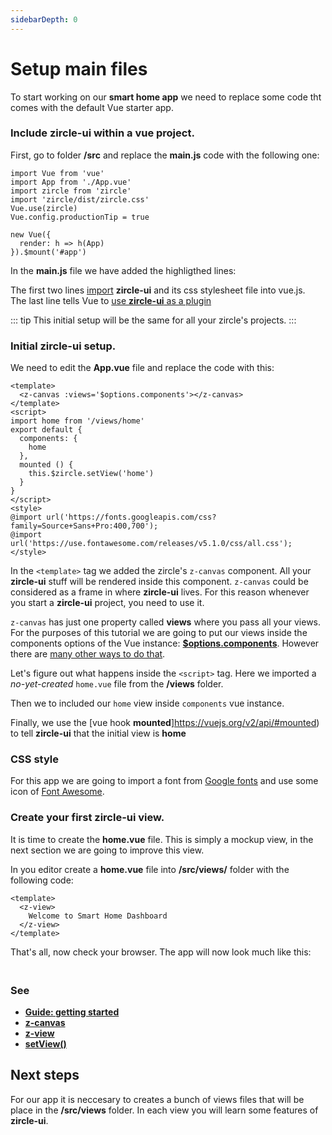 ```yaml
---
sidebarDepth: 0
---
```


# Setup main files

To start working on our **smart home app** we need to replace some code tht comes with  the default Vue starter app.

### Include zircle-ui within a vue project.
First, go to folder **/src** and replace the **main.js** code with the following one:

```js{3-5}
import Vue from 'vue'
import App from './App.vue'
import zircle from 'zircle'
import 'zircle/dist/zircle.css'
Vue.use(zircle)
Vue.config.productionTip = true

new Vue({
  render: h => h(App)
}).$mount('#app')
```

In the **main.js** file we have added the highligthed lines:

The first two lines [import](https://developer.mozilla.org/en-US/docs/Web/JavaScript/Reference/Statements/import) **zircle-ui** and its css stylesheet file into vue.js.  
The last line tells Vue to [use **zircle-ui** as a plugin](https://vuejs.org/v2/guide/plugins.html#Using-a-Plugin)

::: tip
This initial setup will be the same for all your zircle's projects.
:::


### Initial zircle-ui setup.
We need to edit the **App.vue** file and replace the code with this:
```vue
<template>
  <z-canvas :views='$options.components'></z-canvas>
</template>
<script>
import home from '/views/home'
export default {
  components: {
    home
  },
  mounted () {
    this.$zircle.setView('home')
  }
}
</script>
<style>
@import url('https://fonts.googleapis.com/css?family=Source+Sans+Pro:400,700');
@import url('https://use.fontawesome.com/releases/v5.1.0/css/all.css');
</style>
```

In the `<template>` tag we added the zircle's `z-canvas` component. All your **zircle-ui** stuff will be rendered inside this component. `z-canvas` could be considered as a frame in where **zircle-ui** lives. For this reason whenever you start a **zircle-ui** project, you need to use it.

`z-canvas` has just one property called **views** where you pass all your views. For the purposes of this tutorial we are going to put our views inside the components options of the Vue instance: [**$options.components**](https://vuejs.org/v2/api/#vm-options). However there are [many other ways to do that](/api/z-canvas.html#how-to-pass-your-views-to-property-views). 

Let's figure out what happens inside the `<script>` tag. Here we imported a *no-yet-created* `home.vue` file from the **/views** folder. 

Then we to included our `home` view inside `components` vue instance.

Finally, we use the [vue hook **mounted**]https://vuejs.org/v2/api/#mounted) to tell **zircle-ui** that the initial view is **home**

### CSS style
For this app we are going to import a font from [Google fonts](https://fonts.google.com/) and use some icon of [Font Awesome](https://fontawesome.com/).

### Create your first zircle-ui view.

It is time to create the **home.vue** file. This is simply a mockup view, in the next section we are going to improve this view.  

In you editor create a **home.vue** file into **/src/views/** folder with the following code:
```vue
<template>
  <z-view>
    Welcome to Smart Home Dashboard
  </z-view>
</template>
```

That's all, now check your browser. The app will now look much like this:

<img :src="$withBase('/initial-home-view.png')" style="margin-top: 20px; display: block; margin-left: auto; margin-right: auto; width: 50%; border-radius: 6px;" />

### See
- [**Guide: getting started**](/guide/getting-started.html)
- [**z-canvas**](/api/z-canvas.html)
- [**z-view**](/api/z-view.html)
- [**setView()**](/api/public-api.html#setview-viewname)

## Next steps
For our app it is neccesary to creates a bunch of views files that will be place in the **/src/views** folder. In each view you will learn some features of **zircle-ui**. 


